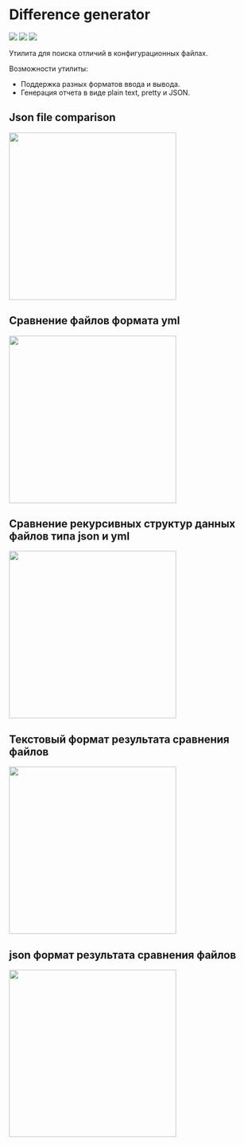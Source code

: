 # Difference generator
<a href="https://travis-ci.org/YuliaZZZ/python-project-lvl2"><img src="https://travis-ci.org/YuliaZZZ/python-project-lvl1.svg?branch=master"></a>
<a href="https://codeclimate.com/github/YuliaZZZ/python-project-lvl2/maintainability"><img src="https://api.codeclimate.com/v1/badges/96830276a450fc534e4a/maintainability" /></a>
<a href="https://codeclimate.com/github/YuliaZZZ/python-project-lvl2/test_coverage"><img src="https://api.codeclimate.com/v1/badges/96830276a450fc534e4a/test_coverage" /></a>
<p>Утилита для поиска отличий в конфигурационных файлах.</p>
<p>Возможности утилиты:</p>
<ul>
  <li>Поддержка разных форматов ввода и вывода.</li>
  <li>Генерация отчета в виде plain text, pretty и JSON.</li></ul>

## Json file comparison
<a href="https://asciinema.org/a/297865"><img src="https://asciinema.org/a/lZmJKg3TT3BWqohxSOYhMjJvH.png" width="336"/></a>
## Сравнение файлов формата yml
<a href="https://asciinema.org/a/303860"><img src="https://asciinema.org/a/lZmJKg3TT3BWqohxSOYhMjJvH.png" width="336"/></a>
## Сравнение рекурсивных структур данных файлов типа json и yml
<a href="https://asciinema.org/a/303861"><img src="https://asciinema.org/a/lZmJKg3TT3BWqohxSOYhMjJvH.png" width="336"/></a>
## Текстовый формат результата сравнения файлов
<a href="https://asciinema.org/a/303863"><img src="https://asciinema.org/a/lZmJKg3TT3BWqohxSOYhMjJvH.png" width="336"/></a>
## json формат результата сравнения файлов
<a href="https://asciinema.org/a/304731"><img src="https://asciinema.org/a/lZmJKg3TT3BWqohxSOYhMjJvH.png" width="336"/></a>
